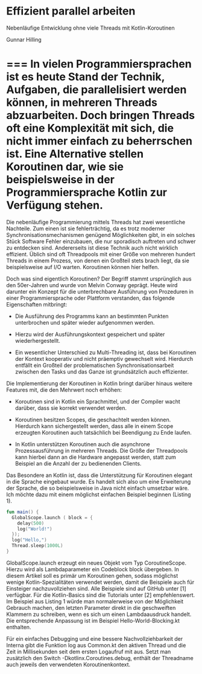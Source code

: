 # Effizient parallel arbeiten
Nebenläufige Entwicklung ohne viele Threads mit Kotlin-Koroutinen

Gunnar Hilling

===
In vielen Programmiersprachen ist es heute Stand der Technik, Aufgaben, die parallelisiert werden können, in mehreren Threads abzuarbeiten. Doch bringen Threads oft eine Komplexität mit sich, die nicht immer einfach zu beherrschen ist. Eine Alternative stellen Koroutinen dar, wie sie beispielsweise in der Programmiersprache Kotlin zur Verfügung stehen. 
===


Die nebenläufige Programmierung mittels Threads hat zwei wesentliche Nachteile. Zum einen ist sie fehlerträchtig, da es trotz moderner Synchronisationsmechanismen genügend Möglichkeiten gibt, in ein solches Stück Software Fehler einzubauen, die nur sporadisch auftreten und schwer zu entdecken sind. Andererseits ist diese Technik auch nicht wirklich effizient. Üblich sind oft Threadpools mit einer Größe von mehreren hundert Threads in einem Prozess, von denen ein Großteil stets brach liegt, da sie beispielsweise auf I/O warten. Koroutinen können hier helfen.

Doch was sind eigentlich Koroutinen? Der Begriff stammt ursprünglich aus den 50er-Jahren und wurde von Melvin Conway geprägt. Heute wird darunter ein Konzept für die unterbrechbare Ausführung von Prozeduren in einer Programmiersprache oder Plattform verstanden, das folgende Eigenschaften mitbringt:

*    Die Ausführung des Programms kann an bestimmten Punkten unterbrochen und später wieder aufgenommen werden.

*    Hierzu wird der Ausführungskontext gespeichert und später wiederhergestellt.

*    Ein wesentlicher Unterschied zu Multi-Threading ist, dass bei Koroutinen der Kontext kooperativ und nicht präemptiv gewechselt wird. Hierdurch entfällt ein Großteil der problematischen Synchronisationsarbeit zwischen den Tasks und das Ganze ist grundsätzlich auch effizienter.

Die Implementierung der Koroutinen in Kotlin bringt darüber hinaus weitere Features mit, die den Mehrwert noch erhöhen:

*    Koroutinen sind in Kotlin ein Sprachmittel, und der Compiler wacht darüber, dass sie korrekt verwendet werden.

*    Koroutinen besitzen Scopes, die geschachtelt werden können. Hierdurch kann sichergestellt werden, dass alle in einem Scope erzeugten Koroutinen auch tatsächlich bei Beendigung zu Ende laufen.

*    In Kotlin unterstützen Koroutinen auch die asynchrone Prozessausführung in mehreren Threads. Die Größe der Threadpools kann hierbei dann an die Hardware angepasst werden, statt zum Beispiel an die Anzahl der zu bedienenden Clients.

Das Besondere an Kotlin ist, dass die Unterstützung für Koroutinen elegant in die Sprache eingebaut wurde. Es handelt sich also um eine Erweiterung der Sprache, die so beispielsweise in Java nicht einfach umsetzbar wäre. Ich möchte dazu mit einem möglichst einfachen Beispiel beginnen (Listing 1).

```kotlin
fun main() {
  GlobalScope.launch ( block = {
    delay(500)
    log("World!")
  });
  log("Hello,")
  Thread.sleep(1000L)
}
```

GlobalScope.launch erzeugt ein neues Objekt vom Typ CoroutineScope. Hierzu wird als Lambdaparameter ein Codeblock block übergeben. In diesem Artikel soll es primär um Koroutinen gehen, sodass möglichst wenige Kotlin-Spezialitäten verwendet werden, damit die Beispiele auch für Einsteiger nachzuvollziehen sind. Alle Beispiele sind auf GitHub unter [1] verfügbar. Für die Kotlin-Basics sind die Tutorials unter [2] empfehlenswert. Im Beispiel aus Listing 1 würde man normalerweise von der Möglichkeit Gebrauch machen, den letzten Parameter direkt in die geschweiften Klammern zu schreiben, wenn es sich um einen Lambdaausdruck handelt. Die entsprechende Anpassung ist im Beispiel Hello-World-Blocking.kt enthalten.

Für ein einfaches Debugging und eine bessere Nachvollziehbarkeit der Interna gibt die Funktion log aus Common.kt den aktiven Thread und die Zeit in Millisekunden seit dem ersten Logaufruf mit aus. Setzt man zusätzlich den Switch -Dkotlinx.Coroutines.debug, enthält der Threadname auch jeweils den verwendeten Koroutinenkontext.



